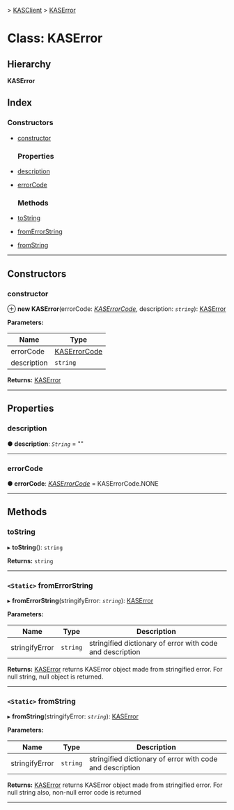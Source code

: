 [](../README.md) > [KASClient](../modules/kasclient.md) > [KASError](../classes/kasclient.kaserror.md)

# Class: KASError

## Hierarchy

**KASError**

## Index

### Constructors

* [constructor](kasclient.kaserror.md#constructor)
  ### Properties

* [description](kasclient.kaserror.md#description)
* [errorCode](kasclient.kaserror.md#errorcode)
  ### Methods

* [toString](kasclient.kaserror.md#tostring)
* [fromErrorString](kasclient.kaserror.md#fromerrorstring)
* [fromString](kasclient.kaserror.md#fromstring)

---

## Constructors

<a id="constructor"></a>

###  constructor

⊕ **new KASError**(errorCode: *[KASErrorCode](../enums/kasclient.kaserrorcode.md)*, description: *`string`*): [KASError](kasclient.kaserror.md)

**Parameters:**

| Name | Type |
| ------ | ------ |
| errorCode | [KASErrorCode](../enums/kasclient.kaserrorcode.md) |
| description | `string` |

**Returns:** [KASError](kasclient.kaserror.md)

___

## Properties

<a id="description"></a>

###  description

**● description**: *`String`* = ""

___
<a id="errorcode"></a>

###  errorCode

**● errorCode**: *[KASErrorCode](../enums/kasclient.kaserrorcode.md)* =  KASErrorCode.NONE

___

## Methods

<a id="tostring"></a>

###  toString

▸ **toString**(): `string`

**Returns:** `string`

___
<a id="fromerrorstring"></a>

### `<Static>` fromErrorString

▸ **fromErrorString**(stringifyError: *`string`*): [KASError](kasclient.kaserror.md)

**Parameters:**

| Name | Type | Description |
| ------ | ------ | ------ |
| stringifyError | `string` |  stringified dictionary of error with code and description |

**Returns:** [KASError](kasclient.kaserror.md)
returns KASError object made from stringified error. For null string, null object is returned.

___
<a id="fromstring"></a>

### `<Static>` fromString

▸ **fromString**(stringifyError: *`string`*): [KASError](kasclient.kaserror.md)

**Parameters:**

| Name | Type | Description |
| ------ | ------ | ------ |
| stringifyError | `string` |  stringified dictionary of error with code and description |

**Returns:** [KASError](kasclient.kaserror.md)
returns KASError object made from stringified error. For null string also,
         non-null error code is returned

___

